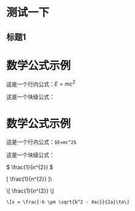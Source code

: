 # 测试一下
## 标题1
# 数学公式示例

这是一个行内公式：$E=mc^2$

这是一个块级公式：

# 数学公式示例

这是一个行内公式：`$E=mc^2$`

这是一个块级公式：

$
\frac{1}{n^{2}}
$

\[
\\frac{1}{n^{2}}
]\

\\[
\\frac{1}{n^{2}}
\\]

`\[x = \frac{-b \pm \sqrt{b^2 - 4ac}}{2a}\to\]`